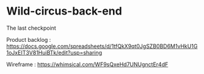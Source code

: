 # Wild-circus-back-end
The last checkpoint

Product backlog : https://docs.google.com/spreadsheets/d/1tfQkX9qt0JgSZB0BD6M1vHkU1G1oJxEIT3V81HuiBTk/edit?usp=sharing

Wireframe : https://whimsical.com/WF9sQxeHd7UNUgnctEr4dF

